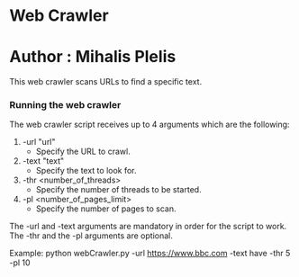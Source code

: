 # Web Crawler
# Author : Mihalis Plelis

This web crawler scans URLs to find a specific text.

### Running the web crawler

The web crawler script receives up to 4 arguments which are the following:

1. -url "url"
	* Specify the URL to crawl.
2. -text "text"
	* Specify the text to look for.
3. -thr <number_of_threads>
	* Specify the number of threads to be started.
4. -pl <number_of_pages_limit>
	* Specify the number of pages to scan.

The -url and -text arguments are mandatory in order for the script to work.
The -thr and the -pl arguments are optional.

Example: python webCrawler.py -url https://www.bbc.com -text have -thr 5 -pl 10
